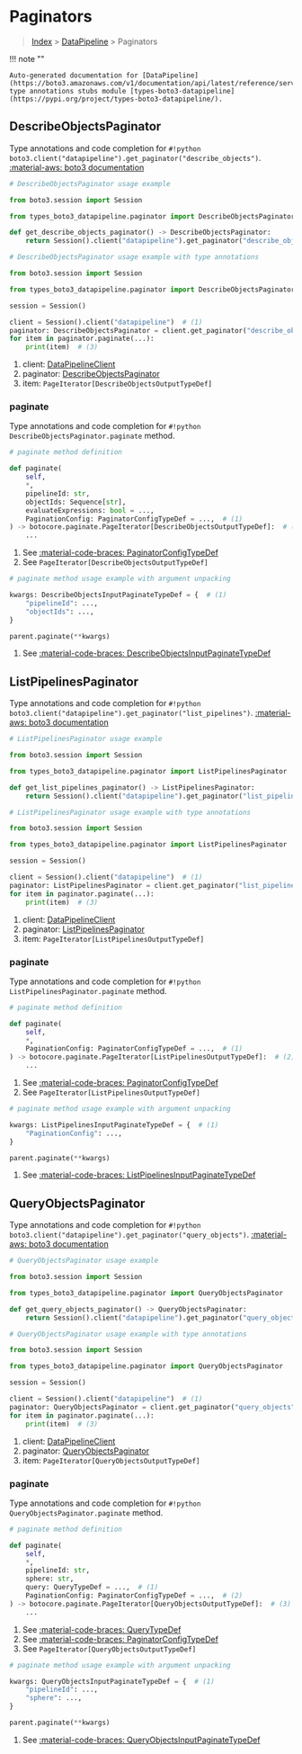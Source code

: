# Paginators

> [Index](../README.md) > [DataPipeline](./README.md) > Paginators

!!! note ""

    Auto-generated documentation for [DataPipeline](https://boto3.amazonaws.com/v1/documentation/api/latest/reference/services/datapipeline.html#datapipeline)
    type annotations stubs module [types-boto3-datapipeline](https://pypi.org/project/types-boto3-datapipeline/).

## DescribeObjectsPaginator

Type annotations and code completion for `#!python boto3.client("datapipeline").get_paginator("describe_objects")`.
[:material-aws: boto3 documentation](https://boto3.amazonaws.com/v1/documentation/api/latest/reference/services/datapipeline/paginator/DescribeObjects.html#DataPipeline.Paginator.DescribeObjects)

```python
# DescribeObjectsPaginator usage example

from boto3.session import Session

from types_boto3_datapipeline.paginator import DescribeObjectsPaginator

def get_describe_objects_paginator() -> DescribeObjectsPaginator:
    return Session().client("datapipeline").get_paginator("describe_objects")
```

```python
# DescribeObjectsPaginator usage example with type annotations

from boto3.session import Session

from types_boto3_datapipeline.paginator import DescribeObjectsPaginator

session = Session()

client = Session().client("datapipeline")  # (1)
paginator: DescribeObjectsPaginator = client.get_paginator("describe_objects")  # (2)
for item in paginator.paginate(...):
    print(item)  # (3)
```

1. client: [DataPipelineClient](./client.md)
2. paginator: [DescribeObjectsPaginator](./paginators.md#describeobjectspaginator)
3. item: `PageIterator[DescribeObjectsOutputTypeDef]`


### paginate

Type annotations and code completion for `#!python DescribeObjectsPaginator.paginate` method.

```python
# paginate method definition

def paginate(
    self,
    *,
    pipelineId: str,
    objectIds: Sequence[str],
    evaluateExpressions: bool = ...,
    PaginationConfig: PaginatorConfigTypeDef = ...,  # (1)
) -> botocore.paginate.PageIterator[DescribeObjectsOutputTypeDef]:  # (2)
    ...
```

1. See [:material-code-braces: PaginatorConfigTypeDef](./type_defs.md#paginatorconfigtypedef)
2. See `PageIterator[DescribeObjectsOutputTypeDef]`


```python
# paginate method usage example with argument unpacking

kwargs: DescribeObjectsInputPaginateTypeDef = {  # (1)
    "pipelineId": ...,
    "objectIds": ...,
}

parent.paginate(**kwargs)
```

1. See [:material-code-braces: DescribeObjectsInputPaginateTypeDef](./type_defs.md#describeobjectsinputpaginatetypedef)
## ListPipelinesPaginator

Type annotations and code completion for `#!python boto3.client("datapipeline").get_paginator("list_pipelines")`.
[:material-aws: boto3 documentation](https://boto3.amazonaws.com/v1/documentation/api/latest/reference/services/datapipeline/paginator/ListPipelines.html#DataPipeline.Paginator.ListPipelines)

```python
# ListPipelinesPaginator usage example

from boto3.session import Session

from types_boto3_datapipeline.paginator import ListPipelinesPaginator

def get_list_pipelines_paginator() -> ListPipelinesPaginator:
    return Session().client("datapipeline").get_paginator("list_pipelines")
```

```python
# ListPipelinesPaginator usage example with type annotations

from boto3.session import Session

from types_boto3_datapipeline.paginator import ListPipelinesPaginator

session = Session()

client = Session().client("datapipeline")  # (1)
paginator: ListPipelinesPaginator = client.get_paginator("list_pipelines")  # (2)
for item in paginator.paginate(...):
    print(item)  # (3)
```

1. client: [DataPipelineClient](./client.md)
2. paginator: [ListPipelinesPaginator](./paginators.md#listpipelinespaginator)
3. item: `PageIterator[ListPipelinesOutputTypeDef]`


### paginate

Type annotations and code completion for `#!python ListPipelinesPaginator.paginate` method.

```python
# paginate method definition

def paginate(
    self,
    *,
    PaginationConfig: PaginatorConfigTypeDef = ...,  # (1)
) -> botocore.paginate.PageIterator[ListPipelinesOutputTypeDef]:  # (2)
    ...
```

1. See [:material-code-braces: PaginatorConfigTypeDef](./type_defs.md#paginatorconfigtypedef)
2. See `PageIterator[ListPipelinesOutputTypeDef]`


```python
# paginate method usage example with argument unpacking

kwargs: ListPipelinesInputPaginateTypeDef = {  # (1)
    "PaginationConfig": ...,
}

parent.paginate(**kwargs)
```

1. See [:material-code-braces: ListPipelinesInputPaginateTypeDef](./type_defs.md#listpipelinesinputpaginatetypedef)
## QueryObjectsPaginator

Type annotations and code completion for `#!python boto3.client("datapipeline").get_paginator("query_objects")`.
[:material-aws: boto3 documentation](https://boto3.amazonaws.com/v1/documentation/api/latest/reference/services/datapipeline/paginator/QueryObjects.html#DataPipeline.Paginator.QueryObjects)

```python
# QueryObjectsPaginator usage example

from boto3.session import Session

from types_boto3_datapipeline.paginator import QueryObjectsPaginator

def get_query_objects_paginator() -> QueryObjectsPaginator:
    return Session().client("datapipeline").get_paginator("query_objects")
```

```python
# QueryObjectsPaginator usage example with type annotations

from boto3.session import Session

from types_boto3_datapipeline.paginator import QueryObjectsPaginator

session = Session()

client = Session().client("datapipeline")  # (1)
paginator: QueryObjectsPaginator = client.get_paginator("query_objects")  # (2)
for item in paginator.paginate(...):
    print(item)  # (3)
```

1. client: [DataPipelineClient](./client.md)
2. paginator: [QueryObjectsPaginator](./paginators.md#queryobjectspaginator)
3. item: `PageIterator[QueryObjectsOutputTypeDef]`


### paginate

Type annotations and code completion for `#!python QueryObjectsPaginator.paginate` method.

```python
# paginate method definition

def paginate(
    self,
    *,
    pipelineId: str,
    sphere: str,
    query: QueryTypeDef = ...,  # (1)
    PaginationConfig: PaginatorConfigTypeDef = ...,  # (2)
) -> botocore.paginate.PageIterator[QueryObjectsOutputTypeDef]:  # (3)
    ...
```

1. See [:material-code-braces: QueryTypeDef](./type_defs.md#querytypedef)
2. See [:material-code-braces: PaginatorConfigTypeDef](./type_defs.md#paginatorconfigtypedef)
3. See `PageIterator[QueryObjectsOutputTypeDef]`


```python
# paginate method usage example with argument unpacking

kwargs: QueryObjectsInputPaginateTypeDef = {  # (1)
    "pipelineId": ...,
    "sphere": ...,
}

parent.paginate(**kwargs)
```

1. See [:material-code-braces: QueryObjectsInputPaginateTypeDef](./type_defs.md#queryobjectsinputpaginatetypedef)
